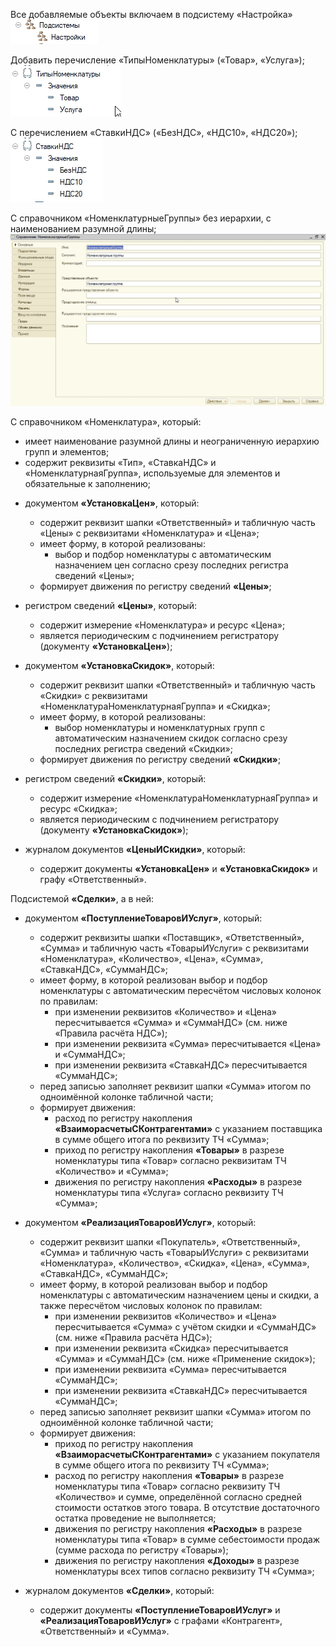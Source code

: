 Все добавляемые объекты включаем в подсистему «Настройка»
![Подсистема Настройки](%D0%9F%D0%BE%D0%B4%D1%81%D0%B8%D1%81%D1%82%D0%B5%D0%BC%D0%B0%20%D0%9D%D0%B0%D1%81%D1%82%D1%80%D0%BE%D0%B9%D0%BA%D0%B8.png)

Добавить перечисление «ТипыНоменклатуры» («Товар», «Услуга»);
![Типы номенклатуры](%D0%A2%D0%B8%D0%BF%D1%8B%20%D0%BD%D0%BE%D0%BC%D0%B5%D0%BD%D0%BA%D0%BB%D0%B0%D1%82%D1%83%D1%80%D1%8B.jpg)

С перечислением «СтавкиНДС» («БезНДС», «НДС10», «НДС20»);
![Ставки Ндс](%D0%A1%D1%82%D0%B0%D0%B2%D0%BA%D0%B8%20%D0%9D%D0%B4%D1%81.png)

С справочником «НоменклатурныеГруппы»
    без иерархии, с наименованием разумной длины;
    ![Номенклатурные группы](%D0%9D%D0%BE%D0%BC%D0%B5%D0%BD%D0%BA%D0%BB%D0%B0%D1%82%D1%83%D1%80%D0%BD%D1%8B%D0%B5%20%D0%B3%D1%80%D1%83%D0%BF%D0%BF%D1%8B.png)

С справочником «Номенклатура», который:
   - имеет наименование разумной длины и неограниченную иерархию групп и элементов;
   - содержит реквизиты «Тип», «СтавкаНДС» и «НоменклатурнаяГруппа», используемые для элементов и обязательные к заполнению;

* документом **«УстановкаЦен»**, который:
   * содержит реквизит шапки «Ответственный» и табличную часть «Цены» с реквизитами «Номенклатура» и «Цена»;
   * имеет форму, в которой реализованы:
      * выбор и подбор номенклатуры с автоматическим назначением цен согласно срезу последних регистра сведений «Цены»;
   * формирует движения по регистру сведений **«Цены»**;
   
* регистром сведений **«Цены»**, который:
   * содержит измерение «Номенклатура» и ресурс «Цена»;
   * является периодическим с подчинением регистратору (документу **«УстановкаЦен»**);

* документом **«УстановкаСкидок»**, который:
   * содержит реквизит шапки «Ответственный» и табличную часть «Скидки» с реквизитами «НоменклатураНоменклатурнаяГруппа» и «Скидка»;
   * имеет форму, в которой реализованы:
      * выбор номенклатуры и номенклатурных групп с автоматическим назначением скидок согласно срезу последних регистра сведений «Скидки»;
   * формирует движения по регистру сведений **«Скидки»**;
   
* регистром сведений **«Скидки»**, который:
   * содержит измерение «НоменклатураНоменклатурнаяГруппа» и ресурс «Скидка»;
   * является периодическим с подчинением регистратору (документу **«УстановкаСкидок»**);
   
* журналом документов **«ЦеныИСкидки»**, который:
   * содержит документы **«УстановкаЦен»** и **«УстановкаСкидок»** и графу «Ответственный».

Подсистемой **«Сделки»**, а в ней:

* документом **«ПоступлениеТоваровИУслуг»**, который:
   * содержит реквизиты шапки «Поставщик», «Ответственный», «Сумма» и табличную часть «ТоварыИУслуги» с реквизитами «Номенклатура», «Количество», «Цена», «Сумма», «СтавкаНДС», «СуммаНДС»;
   * имеет форму, в которой реализован выбор и подбор номенклатуры с автоматическим пересчётом числовых колонок по правилам:
      * при изменении реквизитов «Количество» и «Цена» пересчитывается «Сумма» и «СуммаНДС» (см. ниже «Правила расчёта НДС»);
      * при изменении реквизита «Сумма» пересчитывается «Цена» и «СуммаНДС»;
      * при изменении реквизита «СтавкаНДС» пересчитывается «СуммаНДС»;
   * перед записью заполняет реквизит шапки «Сумма» итогом по одноимённой колонке табличной части;
   * формирует движения:
      * расход по регистру накопления **«ВзаиморасчетыСКонтрагентами»** с указанием поставщика в сумме общего итога по реквизиту ТЧ «Сумма»;
      * приход по регистру накопления **«Товары»** в разрезе номенклатуры типа «Товар» согласно реквизитам ТЧ «Количество» и «Сумма»;
      * движения по регистру накопления **«Расходы»** в разрезе номенклатуры типа «Услуга» согласно реквизиту ТЧ «Сумма»;

* документом **«РеализацияТоваровИУслуг»**, который:
   * содержит реквизит шапки «Покупатель», «Ответственный», «Сумма» и табличную часть «ТоварыИУслуги» с реквизитами «Номенклатура», «Количество», «Скидка», «Цена», «Сумма», «СтавкаНДС», «СуммаНДС»;
   * имеет форму, в которой реализован выбор и подбор номенклатуры с автоматическим назначением цены и скидки, а также пересчётом числовых колонок по правилам:
      * при изменении реквизитов «Количество» и «Цена» пересчитывается «Сумма» с учётом скидки и «СуммаНДС» (см. ниже «Правила расчёта НДС»);
      * при изменении реквизита «Скидка» пересчитывается «Сумма» и «СуммаНДС» (см. ниже «Применение скидок»);
      * при изменении реквизита «Сумма» пересчитывается «СуммаНДС»;
      * при изменении реквизита «СтавкаНДС» пересчитывается «СуммаНДС»;
   * перед записью заполняет реквизит шапки «Сумма» итогом по одноимённой колонке табличной части;
   * формирует движения:
      * приход по регистру накопления **«ВзаиморасчетыСКонтрагентами»** с указанием покупателя в сумме общего итога по реквизиту ТЧ «Сумма»;
      * расход по регистру накопления **«Товары»** в разрезе номенклатуры типа «Товар» согласно реквизиту ТЧ «Количество» и сумме, определённой согласно средней стоимости остатков этого товара. В отсутствие достаточного остатка проведение не выполняется;
      * движения по регистру накопления **«Расходы»** в разрезе номенклатуры типа «Товар» в сумме себестоимости продаж (сумме расхода по регистру «Товары»);
      * движения по регистру накопления **«Доходы»** в разрезе номенклатуры всех типов согласно реквизиту ТЧ «Сумма»;
      
* журналом документов **«Сделки»**, который:
   * содержит документы **«ПоступлениеТоваровИУслуг»** и **«РеализацияТоваровИУслуг»** с графами «Контрагент», «Ответственный» и «Сумма».